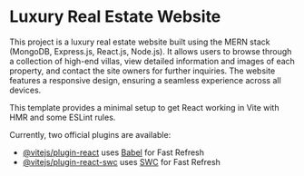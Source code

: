 
# Luxury Real Estate Website

This project is a luxury real estate website built using the MERN stack (MongoDB, Express.js, React.js, Node.js). It allows users to browse through a collection of high-end villas, view detailed information and images of each property, and contact the site owners for further inquiries. The website features a responsive design, ensuring a seamless experience across all devices.

This template provides a minimal setup to get React working in Vite with HMR and some ESLint rules.

Currently, two official plugins are available:

- [@vitejs/plugin-react](https://github.com/vitejs/vite-plugin-react/blob/main/packages/plugin-react/README.md) uses [Babel](https://babeljs.io/) for Fast Refresh
- [@vitejs/plugin-react-swc](https://github.com/vitejs/vite-plugin-react-swc) uses [SWC](https://swc.rs/) for Fast Refresh
